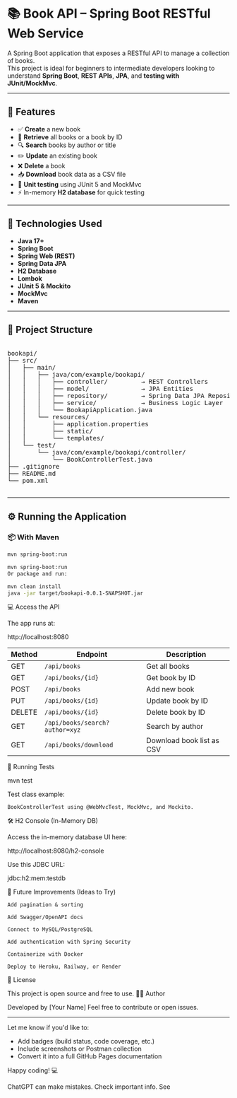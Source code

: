 # 📚 Book API – Spring Boot RESTful Web Service

A Spring Boot application that exposes a RESTful API to manage a collection of books.  
This project is ideal for beginners to intermediate developers looking to understand **Spring Boot**, **REST APIs**, **JPA**, and **testing with JUnit/MockMvc**.

---

## 🚀 Features

- ✅ **Create** a new book
- 📖 **Retrieve** all books or a book by ID
- 🔍 **Search** books by author or title
- ✏️ **Update** an existing book
- ❌ **Delete** a book
- 📥 **Download** book data as a CSV file
- 🧪 **Unit testing** using JUnit 5 and MockMvc
- ⚡ In-memory **H2 database** for quick testing

---

## 🧱 Technologies Used

- **Java 17+**
- **Spring Boot**
- **Spring Web (REST)**
- **Spring Data JPA**
- **H2 Database**
- **Lombok**
- **JUnit 5 & Mockito**
- **MockMvc**
- **Maven**

---

## 📁 Project Structure

<pre>

bookapi/
├── src/
│   ├── main/
│   │   ├── java/com/example/bookapi/
│   │   │   ├── controller/         → REST Controllers
│   │   │   ├── model/              → JPA Entities
│   │   │   ├── repository/         → Spring Data JPA Repositories
│   │   │   ├── service/            → Business Logic Layer
│   │   │   └── BookapiApplication.java
│   │   └── resources/
│   │       ├── application.properties
│   │       ├── static/
│   │       └── templates/
│   └── test/
│       └── java/com/example/bookapi/controller/
│           └── BookControllerTest.java
├── .gitignore
├── README.md
└── pom.xml

</pre>

---

## ⚙️ Running the Application

### 📦 With Maven

```bash
mvn spring-boot:run

mvn spring-boot:run
Or package and run:

mvn clean install
java -jar target/bookapi-0.0.1-SNAPSHOT.jar
```

💻 Access the API

The app runs at:

http://localhost:8080

| Method | Endpoint                       | Description               |
| ------ | ------------------------------ | ------------------------- |
| GET    | `/api/books`                   | Get all books             |
| GET    | `/api/books/{id}`              | Get book by ID            |
| POST   | `/api/books`                   | Add new book              |
| PUT    | `/api/books/{id}`              | Update book by ID         |
| DELETE | `/api/books/{id}`              | Delete book by ID         |
| GET    | `/api/books/search?author=xyz` | Search by author          |
| GET    | `/api/books/download`          | Download book list as CSV |

🧪 Running Tests

mvn test

Test class example:

    BookControllerTest using @WebMvcTest, MockMvc, and Mockito.

🛠️ H2 Console (In-Memory DB)

Access the in-memory database UI here:

http://localhost:8080/h2-console

Use this JDBC URL:

jdbc:h2:mem:testdb

📌 Future Improvements (Ideas to Try)

    Add pagination & sorting

    Add Swagger/OpenAPI docs

    Connect to MySQL/PostgreSQL

    Add authentication with Spring Security

    Containerize with Docker

    Deploy to Heroku, Railway, or Render

📄 License

This project is open source and free to use.
🙋‍♂️ Author

Developed by [Your Name]
Feel free to contribute or open issues.


---

Let me know if you'd like to:
- Add badges (build status, code coverage, etc.)
- Include screenshots or Postman collection
- Convert it into a full GitHub Pages documentation

Happy coding! 💻


ChatGPT can make mistakes. Check important info. See
